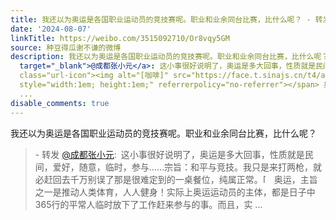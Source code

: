 ```yaml
---
title: 我还以为奥运是各国职业运动员的竞技赛呢。职业和业余同台比赛，比什么呢？ - 转发 @成都张小元:&ensp;这小事很好说明了，奥运是多大回事，性质就是民间，爱好，...
date: '2024-08-07'
linkTitle: https://weibo.com/3515092710/Or8vqy5GM
source: 种豆得瓜谢不谦的微博
description: 我还以为奥运是各国职业运动员的竞技赛呢。职业和业余同台比赛，比什么呢？<br><blockquote> - 转发 <a href="https://weibo.com/1672494390"
  target="_blank">@成都张小元</a>: 这小事很好说明了，奥运是多大回事，性质就是民间，爱好，随意，临时，参与……宗旨：和平与竞技。我只是来打两枪，就必赶回去千万别误了那是很难定到的一桌餐位，纯属正常。<span
  class="url-icon"><img alt="[咖啡]" src="https://face.t.sinajs.cn/t4/appstyle/expression/ext/normal/0b/2022_coffee_org.png"
  style="width:1em; height:1em;" referrerpolicy="no-referrer"></span> 奥运，主旨之一是推动人类体育，人人健身！实际上奥运运动员的主体，都是日子中365行的平常人临时放下了工作赶来参与的事。而且，实
  ...
disable_comments: true
---
```

我还以为奥运是各国职业运动员的竞技赛呢。职业和业余同台比赛，比什么呢？<br><blockquote> - 转发 <a href="https://weibo.com/1672494390" target="_blank">@成都张小元</a>: 这小事很好说明了，奥运是多大回事，性质就是民间，爱好，随意，临时，参与……宗旨：和平与竞技。我只是来打两枪，就必赶回去千万别误了那是很难定到的一桌餐位，纯属正常。<span class="url-icon"><img alt="[咖啡]" src="https://face.t.sinajs.cn/t4/appstyle/expression/ext/normal/0b/2022_coffee_org.png" style="width:1em; height:1em;" referrerpolicy="no-referrer"></span> 奥运，主旨之一是推动人类体育，人人健身！实际上奥运运动员的主体，都是日子中365行的平常人临时放下了工作赶来参与的事。而且，实 ...